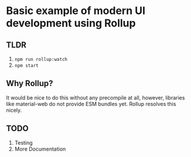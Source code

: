 # Basic example of modern UI development using Rollup

## TLDR

1. `npm run rollup:watch`
1. `npm start`

## Why Rollup?

It would be nice to do this without any precompile at all, however, libraries like material-web do not provide ESM bundles yet. Rollup resolves this nicely.

## TODO

1. Testing
1. More Documentation